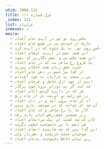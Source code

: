 ```yaml
---
utid: 1000-111
title: غزل شماره ۱۱۱
_index: 111
list: غزلیات
indexes: د
mesra:
  - عکس روی تو چو در آینهِ جام اُفتاد
  - عارف از خنده‌ی مِی در طَمع خام افتاد
  - حُسنِ روی تو، به یک جلوه که در آینه کرد
  - این همه نقش در آیینه اوهام افتاد
  - این همه عکس می و نقش نگارین که نمود
  - یک فروغِ رخِ ساقی ست که در جام افتاد
  - غیرت عشق زبان همه خاصّان ببرید
  - از کجا سِرّ غمش در دهن عام اُفتاد
  - من ز مسجد به خرابات نه خود اُفتادم
  - اینم از عهد ازل حاصل و فرجام اُفتاد
  - چه کند گر پی دوران نرود چون پرگار
  - هر که در دایرهِ گردشِ ایّام افتاد
  - در خم زلف تو آویخت دل از چاه زنَخ
  - آه کز چاه برون آمد و در دام افتاد
  - آن شد ای خواجه که در صومعه بازم بینی
  - کار ما با رخ ساقی و لب جام افتاد
  - زیر شمشیر غمش رقص کنان باید رفت
  - کان که شد کشتهِ او نیک سرانجام افتاد
  - هر دَمش با من دلسوخته لطفی دگرست
  - این گدا بین که چه شایستهِ انعام افتاد
  - صوفیان جمله حریفند و نظرباز ولی
  - زین میان حافظ دلسوخته بدنام افتاد
---
```

